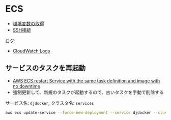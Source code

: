 # ECS

- [環境変数の取得](ECS.environ.md)
- [SSH接続](../../docker/docker.ssh.md)

ログ:

- [CloudWatch Logs](ECS.awslogs.md)

## サービスのタスクを再起動

- [AWS ECS restart Service with the same task definition and image with no downtime](https://stackoverflow.com/questions/42735328/aws-ecs-restart-service-with-the-same-task-definition-and-image-with-no-downtime)
- 強制更新して、新規のタスクが起動するので、古いタスクを手動で削除する

サービス名: `djdocker`, クラスタ名: `services`

~~~bash
aws ecs update-service --force-new-deployment --service djdocker --cluster services --profile spindd
~~~ 
